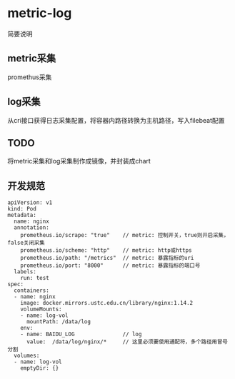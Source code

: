 # metric-log
简要说明



## metric采集

promethus采集

## log采集

从cri接口获得日志采集配置，将容器内路径转换为主机路径，写入filebeat配置 

## TODO 

将metric采集和log采集制作成镜像，并封装成chart  

## 开发规范


```
apiVersion: v1
kind: Pod
metadata:
  name: nginx
  annotation:
    prometheus.io/scrape: "true"    // metric: 控制开关，true则开启采集，false关闭采集
    prometheus.io/scheme: "http"    // metric: http或https
    prometheus.io/path: "/metrics"  // metric: 暴露指标的uri
    prometheus.io/port: "8000"      // metric: 暴露指标的端口号
  labels:
    run: test
spec:
  containers:
  - name: nginx
    image: docker.mirrors.ustc.edu.cn/library/nginx:1.14.2
    volumeMounts:
    - name: log-vol
      mountPath: /data/log
    env:
    - name: BAIDU_LOG               // log
      value:  /data/log/nginx/*     // 这里必须要使用通配符，多个路径用冒号分割
  volumes:
  - name: log-vol
    emptyDir: {}
```

